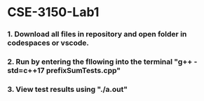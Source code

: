 ﻿# CSE-3150-Lab1

### 1. Download all files in repository and open folder in codespaces or vscode.

### 2. Run by entering the fllowing into the terminal "g++ -std=c++17 prefixSumTests.cpp" 

### 3. View test results using "./a.out"
